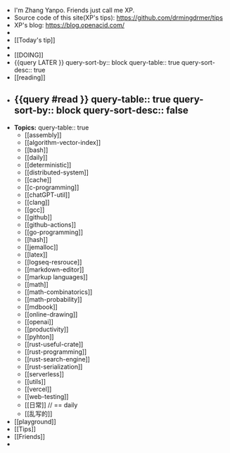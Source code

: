 - I'm Zhang Yanpo. Friends just call me XP.
- Source code of this site(XP's tips): https://github.com/drmingdrmer/tips
- XP's blog: https://blog.openacid.com/
-
- [[Today's tip]]
-
- [[DOING]]
- {{query LATER }}
  query-sort-by:: block
  query-table:: true
  query-sort-desc:: true
- [[reading]]
- {{query #read }}
  query-table:: true
  query-sort-by:: block
  query-sort-desc:: false
	-
- **Topics:**
  query-table:: true
	- [[assembly]]
	- [[algorithm-vector-index]]
	- [[bash]]
	- [[daily]]
	- [[deterministic]]
	- [[distributed-system]]
	- [[cache]]
	- [[c-programming]]
	- [[chatGPT-util]]
	- [[clang]]
	- [[gcc]]
	- [[github]]
	- [[github-actions]]
	- [[go-programming]]
	- [[hash]]
	- [[jemalloc]]
	- [[latex]]
	- [[logseq-resrouce]]
	- [[markdown-editor]]
	- [[markup languages]]
	- [[math]]
	- [[math-combinatorics]]
	- [[math-probability]]
	- [[mdbook]]
	- [[online-drawing]]
	- [[openai]]
	- [[productivity]]
	- [[pyhton]]
	- [[rust-useful-crate]]
	- [[rust-programming]]
	- [[rust-search-engine]]
	- [[rust-serialization]]
	- [[serverless]]
	- [[utils]]
	- [[vercel]]
	- [[web-testing]]
	- [[日常]] // == daily
	- [[乱写的]]
- [[playground]]
- [[Tips]]
- [[Friends]]
-